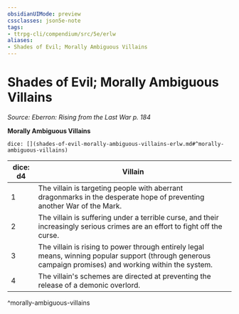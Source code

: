 ```yaml
---
obsidianUIMode: preview
cssclasses: json5e-note
tags:
- ttrpg-cli/compendium/src/5e/erlw
aliases:
- Shades of Evil; Morally Ambiguous Villains
---
```

# Shades of Evil; Morally Ambiguous Villains
*Source: Eberron: Rising from the Last War p. 184* 

**Morally Ambiguous Villains**

`dice: [](shades-of-evil-morally-ambiguous-villains-erlw.md#^morally-ambiguous-villains)`

| dice: d4 | Villain |
|----------|---------|
| 1 | The villain is targeting people with aberrant dragonmarks in the desperate hope of preventing another War of the Mark. |
| 2 | The villain is suffering under a terrible curse, and their increasingly serious crimes are an effort to fight off the curse. |
| 3 | The villain is rising to power through entirely legal means, winning popular support (through generous campaign promises) and working within the system. |
| 4 | The villain's schemes are directed at preventing the release of a demonic overlord. |
^morally-ambiguous-villains